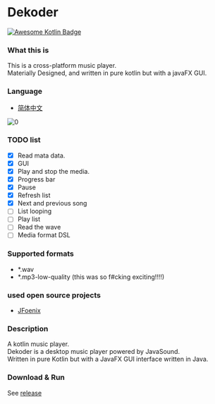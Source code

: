 # Dekoder

[![Awesome Kotlin Badge](https://kotlin.link/awesome-kotlin.svg)](https://github.com/KotlinBy/awesome-kotlin)

### What this is
This is a cross-platform music player.<br/>
Materially Designed, and written in pure kotlin but with a javaFX GUI.<br/>

### Language
+ [简体中文](./README-ZH.md)

![0](./art/04.PNG)

### TODO list
+ [X] Read mata data.
+ [X] GUI
+ [X] Play and stop the media.
+ [X] Progress bar
+ [X] Pause
+ [X] Refresh list
+ [X] Next and previous song
+ [ ] List looping
+ [ ] Play list
+ [ ] Read the wave
+ [ ] Media format DSL

### Supported formats
+ *.wav
+ *.mp3-low-quality (this was so f#cking exciting!!!!)

### used open source projects
+ [JFoenix](https://github.com/jfoenixadmin/JFoenix)

### Description
A kotlin music player.<br/>
Dekoder is a desktop music player powered by JavaSound.<br/>
Written in pure Kotlin but with a JavaFX GUI interface written in Java.<br/>

### Download & Run

See [release](https://github.com/ice1000/Dekoder/releases)
